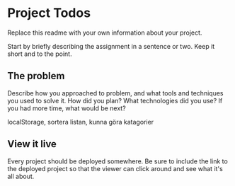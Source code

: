# Project Todos

Replace this readme with your own information about your project.

Start by briefly describing the assignment in a sentence or two. Keep it short and to the point.

## The problem

Describe how you approached to problem, and what tools and techniques you used to solve it. How did you plan? What technologies did you use? If you had more time, what would be next?

localStorage, sortera listan, kunna göra katagorier 

## View it live

Every project should be deployed somewhere. Be sure to include the link to the deployed project so that the viewer can click around and see what it's all about.
